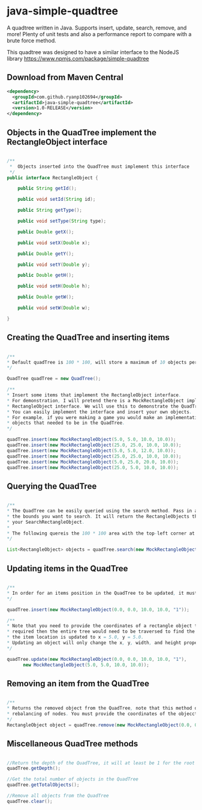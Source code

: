 # java-simple-quadtree
A quadtree written in Java. Supports insert, update, search, remove, and more! Plenty of unit tests and also a performance report to compare with a brute force method. 

This quadtree was designed to have a similar interface to the NodeJS library https://www.npmjs.com/package/simple-quadtree

## Download from Maven Central

```xml
<dependency>
  <groupId>com.github.ryanp102694</groupId>
  <artifactId>java-simple-quadtree</artifactId>
  <version>1.0-RELEASE</version>
</dependency>
```
## Objects in the QuadTree implement the RectangleObject interface

```java

/**
 *  Objects inserted into the QuadTree must implement this interface
 */
public interface RectangleObject {

    public String getId();

    public void setId(String id);

    public String getType();

    public void setType(String type);

    public Double getX();

    public void setX(Double x);

    public Double getY();

    public void setY(Double y);

    public Double getH();

    public void setH(Double h);

    public Double getW();

    public void setW(Double w);

}
```

## Creating the QuadTree and inserting items
```java

/**
* Default quadTree is 100 * 100, will store a maximum of 10 objects per node, and will grow to a depth of 5.
*/

QuadTree quadTree = new QuadTree();

/**
* Insert some items that implement the RectangleObject interface.
* For demonstration, I will pretend there is a MockRectangleObject implementation of the 
* RectangleObject interface. We will use this to demonstrate the QuadTree functions.
* You can easily implement the interface and insert your own objects. 
* For example, if you were making a game you would make an implementation for each of your game's 
* objects that needed to be in the QuadTree. 
*/

quadTree.insert(new MockRectangleObject(5.0, 5.0, 10.0, 10.0));
quadTree.insert(new MockRectangleObject(25.0, 25.0, 10.0, 10.0));
quadTree.insert(new MockRectangleObject(5.0, 5.0, 12.0, 10.0));
quadTree.insert(new MockRectangleObject(25.0, 25.0, 10.0, 10.0));
quadTree.insert(new MockRectangleObject(5.0, 25.0, 20.0, 10.0));
quadTree.insert(new MockRectangleObject(25.0, 5.0, 10.0, 10.0));

```
## Querying the QuadTree

```java

/**
* The QuadTree can be easily queried using the search method. Pass in a SearchRectangleObject with
* the bounds you want to search. It will return the RectangleObjects that overlap with 
* your SearchRectangleObject.
*
* The following quereis the 100 * 100 area with the top-left corner at x = 0, y = 0
*/

List<RectangleObject> objects = quadTree.search(new MockRectangleObject(0.0, 0.0, 100.0, 100.0));

```

## Updating items in the QuadTree
```java

/**
* In order for an items position in the QuadTree to be updated, it must be given an Id when it is inserted.
*/

quadTree.insert(new MockRectangleObject(0.0, 0.0, 10.0, 10.0, "1"));

/**
* Note that you need to provide the coordinates of a rectangle object to move it. If only an Id were
* required then the entire tree would need to be traversed to find the object. In this example, 
* the item location is updated to x = 5.0, y = 5.0. 
* Updating an object will only change the x, y, width, and height properties of that object.
*/

quadTree.update(new MockRectangleObject(0.0, 0.0, 10.0, 10.0, "1"), 
      new MockRectangleObject(5.0, 5.0, 10.0, 10.0));

```
## Removing an item from the QuadTree
```java

/**
* Returns the removed object from the QuadTree, note that this method does not currently cause any 
* rebalancing of nodes. You must provide the coordinates of the objecct to remove, as well as the id.
*/
RectangleObject object = quadTree.remove(new MockRectangleObject(0.0, 0.0, 5.0, 5.0, "1"));

```

## Miscellaneous QuadTree methods
```java

//Return the depth of the QuadTree, it will at least be 1 for the root node
quadTree.getDepth();

//Get the total number of objects in the QuadTree
quadTree.getTotalObjects();

//Remove all objects from the QuadTree
quadTree.clear();

```
